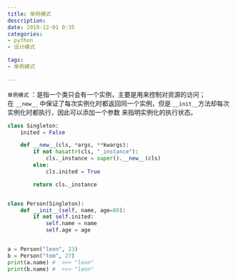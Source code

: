 ```yaml
---
title: 单例模式   
description:  
date: 2019-12-01 0:35  
categories:  
- python
- 设计模式  

tags:  
- 单例模式
 
---
```


`单例模式` ：是指一个类只会有一个实例，主要是用来控制对资源的访问；     
在 `__new__` 中保证了每次实例化时都返回同一个实例，但是 `__init__`方法却每次实例化时都执行，因此可以添加一个参数
来指明实例化的执行状态。

```python
class Singleton:
    inited = False

    def __new__(cls, *args, **kwargs):
        if not hasattr(cls, "_instance"):
            cls._instance = super().__new__(cls)
        else:
            cls.inited = True

        return cls._instance


class Person(Singleton):
    def __init__(self, name, age=80):
        if not self.inited:
            self.name = name
            self.age = age


a = Person("leon", 23)
b = Person("tom", 27)
print(a.name) #  >>> "leon"
print(b.name) #  >>> "leon"
```